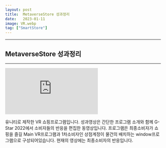 ```yaml
---
layout: post
title:  MetaverseStore 성과정리
date:   2023-01-11
image: VR.webp
tag: ["SmartStore"]
---
```


---
## MetaverseStore 성과정리
---
<iframe src="https://www.youtube.com/embed/wd_4NDNlspM" frameborder="0" allowfullscreen></iframe>

유니티로 제작한 VR 쇼핑프로그램입니다. 성과영상은 간단한 프로그램 소개와 함께 G-Star 2022에서 소비자들의 반응을 편집한 동영상입니다.
프로그램은 최종소비자가 쇼핑을 즐길 Main VR프로그램과 1차소비자인 상점계정이 물건의 배치하는 window프로그램으로 구성되어있습니다.
현재의 영상에는 최종소비자의 반응입니다.